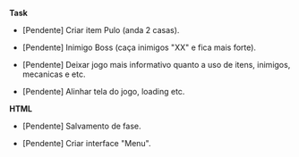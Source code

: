 **Task**

- [Pendente] Criar item Pulo (anda 2 casas).

- [Pendente] Inimigo Boss (caça inimigos "XX" e fica mais forte).

- [Pendente] Deixar jogo mais informativo quanto a uso de itens, inimigos, mecanicas e etc.

- [Pendente] Alinhar tela do jogo, loading etc.

**HTML**
- [Pendente] Salvamento de fase.

- [Pendente] Criar interface "Menu".